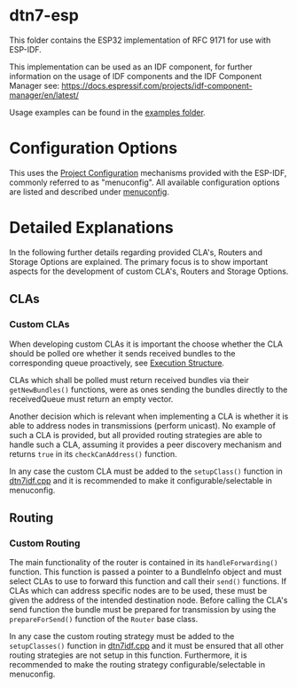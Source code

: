 # dtn7-esp

This folder contains the ESP32 implementation of RFC 9171 for use with ESP-IDF.

This implementation can be used as an IDF component, for further information on the usage of IDF components and the IDF Component Manager see: https://docs.espressif.com/projects/idf-component-manager/en/latest/

Usage examples can be found in the [examples folder](/examples/).

# Configuration Options
This uses the [Project Configuration](https://docs.espressif.com/projects/esp-idf/en/stable/esp32/api-reference/kconfig.html) mechanisms provided with the ESP-IDF, commonly referred to as "menuconfig".
All available configuration options are listed and described under [menuconfig](/dtn7-esp/menuconfig.md).

# Detailed Explanations
In the following further details regarding provided CLA's, Routers and Storage Options are explained.
The primary focus is to show important aspects for the development of custom CLA's, Routers and Storage Options.

## CLAs
### Custom CLAs
When developing custom CLAs it is important the choose whether the CLA should be polled ore whether it sends received bundles to the corresponding queue proactively, see [Execution Structure](/README.md#execution-structure).

CLAs which shall be polled must return received bundles via their ```getNewBundles()``` functions, were as ones sending the bundles directly to the receivedQueue must return an empty vector.

Another decision which is relevant when implementing a CLA is whether it is able to address nodes in transmissions (perform unicast).
No example of such a CLA is provided, but all provided routing strategies are able to handle such a CLA, assuming it provides a peer discovery mechanism and returns ```true``` in its ```checkCanAddress()``` function.

In any case the custom CLA must be added to the ```setupClass()``` function in [dtn7idf.cpp](/dtn7-esp/src/dtn7-esp.cpp) and it is recommended to make it configurable/selectable in menuconfig.


## Routing
### Custom Routing
The main functionality of the router is contained in its ```handleForwarding()``` function. This function is passed a pointer to a BundleInfo object and must select CLAs to use to forward this function and call their ```send()``` functions. If CLAs which can address specific nodes are to be used, these must be given the address of the intended destination node.
Before calling the CLA's send function the bundle must be prepared for transmission by using the ```prepareForSend()``` function of the ```Router``` base class.

In any case the custom routing strategy must be added to the ```setupClasses()``` function in [dtn7idf.cpp](/dtn7-esp/src/dtn7-esp.cpp) and it must be ensured that all other routing strategies are not setup in this function.
Furthermore, it is recommended to make the routing strategy configurable/selectable in menuconfig.
